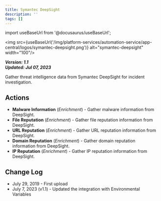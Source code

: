 ```yaml
---
title: Symantec DeepSight
description: ''
tags: []
---
```

import useBaseUrl from '@docusaurus/useBaseUrl';

<img src={useBaseUrl('/img/platform-services/automation-service/app-central/logos/symantec-deepsight.png')} alt="symantec-deepsight" width="100"/>

***Version: 1.1  
Updated: Jul 07, 2023***

Gather threat intelligence data from Symantec DeepSight for incident investigation.

## Actions

* **Malware Information** (*Enrichment*) - Gather malware information from DeepSight.
* **File Reputation** (*Enrichment*) - Gather file reputation information from DeepSight.
* **URL Reputation** (*Enrichment*) - Gather URL reputation information from DeepSight.
* **Domain Reputation** (*Enrichment*) - Gather domain reputation information from DeepSight.
* **IP Reputation** (*Enrichment*) - Gather IP reputation information from DeepSight.

## Change Log

* July 29, 2019 - First upload
* July 7, 2023 (v1.1) - Updated the integration with Environmental Variables
